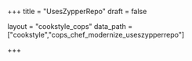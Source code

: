 +++
title = "UsesZypperRepo"
draft = false

layout = "cookstyle_cops"
data_path = ["cookstyle","cops_chef_modernize_useszypperrepo"]

+++

<!-- The content of this page is automatically generated from the
cops_chef_modernize_useszypperrepo.yml file in github.com/chef/cookstyle/blob/main/docs-chef-io/data/cookstyle/. -->
